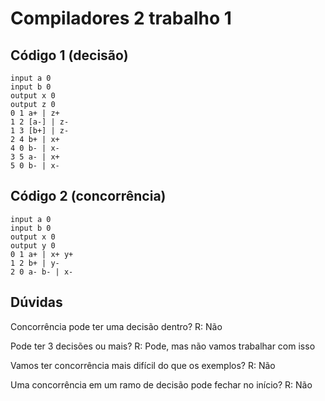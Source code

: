 # Compiladores 2 trabalho 1

## Código 1 (decisão)
```
input a 0
input b 0
output x 0
output z 0
0 1 a+ | z+
1 2 [a-] | z-
1 3 [b+] | z-
2 4 b+ | x+
4 0 b- | x-
3 5 a- | x+
5 0 b- | x-
```


## Código 2 (concorrência)
```
input a 0
input b 0
output x 0
output y 0
0 1 a+ | x+ y+
1 2 b+ | y-
2 0 a- b- | x-
```

## Dúvidas
Concorrência pode ter uma decisão dentro? R: Não

Pode ter 3 decisões ou mais? R: Pode, mas não vamos trabalhar com isso

Vamos ter concorrência mais difícil do que os exemplos? R: Não

Uma concorrência em um ramo de decisão pode fechar no início? R: Não
